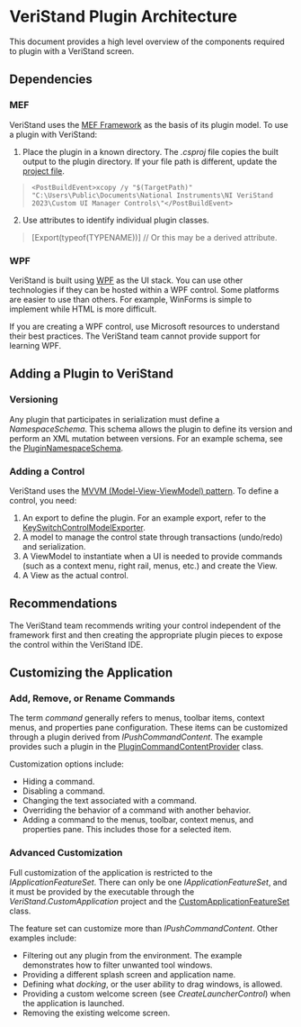 # VeriStand Plugin Architecture

This document provides a high level overview of the components required to plugin with a VeriStand screen.

## Dependencies
### MEF
VeriStand uses the [MEF Framework](https://docs.microsoft.com/en-us/dotnet/framework/mef/) as the basis of its plugin model. To use a plugin with VeriStand:
1. Place the plugin in a known directory. The *.csproj* file copies the built output to the plugin directory. If your file path is different, update the [project file](CustomControlsExamples.csproj).
>     <PostBuildEvent>xcopy /y "$(TargetPath)" "C:\Users\Public\Documents\National Instruments\NI VeriStand 2023\Custom UI Manager Controls\"</PostBuildEvent>

2. Use attributes to identify individual plugin classes.
> [Export(typeof(TYPENAME))] // Or this may be a derived attribute.

### WPF
VeriStand is built using [WPF](https://en.wikipedia.org/wiki/Windows_Presentation_Foundation#:~:text=Windows%20Presentation%20Foundation%20(WPF)%20is,NET%20Framework%203.0%20in%202006.) as the UI stack. You can use other technologies if they can be hosted within a WPF control. Some platforms are easier to use than others. For example, WinForms is simple to implement while HTML is more difficult.

If you are creating a WPF control, use Microsoft resources to understand their best practices. The VeriStand team cannot provide support for learning WPF.

## Adding a Plugin to VeriStand

### Versioning
Any plugin that participates in serialization must define a *NamespaceSchema*. This schema allows the plugin to define its version and perform an XML mutation between versions. For an example schema, see the [PluginNamespaceSchema](PluginNamespaceSchema.cs).

### Adding a Control
VeriStand uses the [MVVM (Model-View-ViewModel) pattern](https://en.wikipedia.org/wiki/Model%E2%80%93view%E2%80%93viewmodel).
To define a control, you need:
1. An export to define the plugin. For an example export, refer to the [KeySwitchControlModelExporter](KeySwitchControlModel.cs).
1. A model to manage the control state through transactions (undo/redo) and serialization.
1. A ViewModel to instantiate when a UI is needed to provide commands (such as a context menu, right rail, menus, etc.) and create the View.
1. A View as the actual control.

## Recommendations
The VeriStand team recommends writing your control independent of the framework first and then creating the appropriate plugin pieces to expose the control within the VeriStand IDE.

## Customizing the Application

### Add, Remove, or Rename Commands
The term *command* generally refers to menus, toolbar items, context menus, and properties pane configuration. These items can be customized through a plugin derived from *IPushCommandContent*. The example provides such a plugin in the [PluginCommandContentProvider](PluginCommandContentProvider.cs) class.

Customization options include:
* Hiding a command.
* Disabling a command.
* Changing the text associated with a command.
* Overriding the behavior of a command with another behavior.
* Adding a command to the menus, toolbar, context menus, and properties pane. This includes those for a selected item.

### Advanced Customization
Full customization of the application is restricted to the *IApplicationFeatureSet*. There can only be one *IApplicationFeatureSet*, and it must be provided by the executable through the *VeriStand.CustomApplication* project and the [CustomApplicationFeatureSet](CustomApplicationFeatureSet.cs) class.

The feature set can customize more than *IPushCommandContent*. Other examples include:
* Filtering out any plugin from the environment. The example demonstrates how to filter unwanted tool windows.
* Providing a different splash screen and application name.
* Defining what *docking*, or the user ability to drag windows, is allowed.
* Providing a custom welcome screen (see *CreateLauncherControl*) when the application is launched.
* Removing the existing welcome screen.
